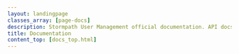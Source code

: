 ```yaml
---
layout: landingpage
classes_array: [page-docs]
description: Stormpath User Management official documentation. API docs in REST, Node.js, Java and Python plus feature guides.
title: Documentation
content_top: [docs_top.html]
---
```


<!--
**********
**********
**********
**********
**********

Hey guys. Please don't edit this file. It just redirects the user to the home
page.

=)

-Randall

**********
**********
**********
**********
**********
-->
